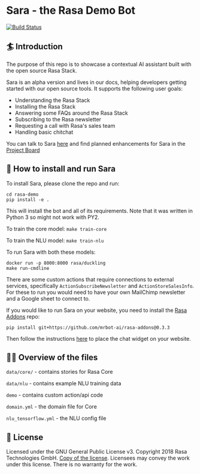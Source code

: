 # Sara - the Rasa Demo Bot 
[![Build Status](https://travis-ci.com/RasaHQ/rasa-demo.svg?branch=master)](https://travis-ci.com/RasaHQ/rasa-demo)

## :surfer: Introduction
The purpose of this repo is to showcase a contextual AI assistant built with the open source Rasa Stack.

Sara is an alpha version and lives in our docs, helping developers getting started with our open source tools. It supports the following user goals:

- Understanding the Rasa Stack
- Installing the Rasa Stack
- Answering some FAQs around the Rasa Stack
- Subscribing to the Rasa newsletter
- Requesting a call with Rasa's sales team
- Handling basic chitchat

You can talk to Sara [here](https://rasa.com/docs/get_started_step1/) and find planned enhancements for Sara in the
[Project Board](https://github.com/RasaHQ/rasa-demo/projects/1)

## 🤖 How to install and run Sara

To install Sara, please clone the repo and run:

```
cd rasa-demo
pip install -e .
```
This will install the bot and all of its requirements.
Note that it was written in Python 3 so might not work with PY2.

To train the core model: `make train-core`

To train the NLU model: `make train-nlu`

To run Sara with both these models:
```
docker run -p 8000:8000 rasa/duckling
make run-cmdline
```

There are some custom actions that require connections to external services,
specifically `ActionSubscribeNewsletter` and `ActionStoreSalesInfo`. For these
to run you would need to have your own MailChimp newsletter and a Google sheet
to connect to.

If you would like to run Sara on your website, you need to install the
[Rasa Addons](https://github.com/mrbot-ai/rasa-addons) repo:
```
pip install git+https://github.com/mrbot-ai/rasa-addons@0.3.3
```
Then follow the instructions [here](https://github.com/mrbot-ai/rasa-webchat)
to place the chat widget on your website.

## 👩‍💻 Overview of the files

`data/core/` - contains stories for Rasa Core

`data/nlu` - contains example NLU training data

`demo` - contains custom action/api code

`domain.yml` - the domain file for Core

`nlu_tensorflow.yml` - the NLU config file


## :gift: License
Licensed under the GNU General Public License v3. Copyright 2018 Rasa Technologies
GmbH. [Copy of the license](https://github.com/RasaHQ/rasa-demo/blob/master/LICENSE).
Licensees may convey the work under this license. There is no warranty for the work.
